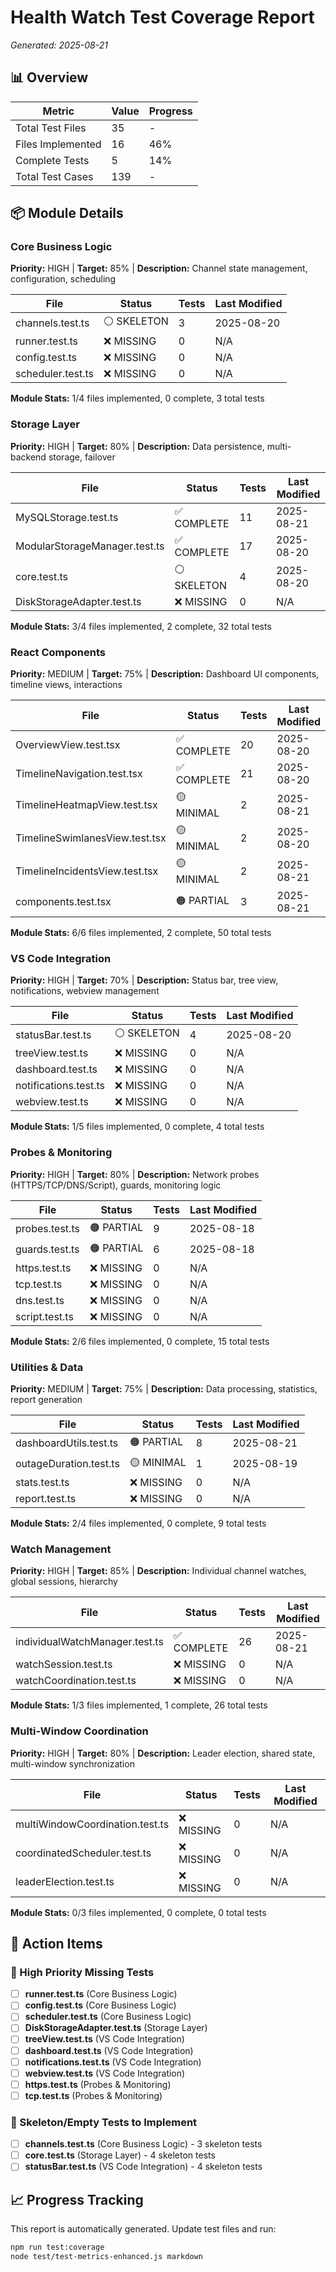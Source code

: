 # Health Watch Test Coverage Report

*Generated: 2025-08-21*

## 📊 Overview

| Metric | Value | Progress |
|--------|-------|----------|
| Total Test Files | 35 | - |
| Files Implemented | 16 | 46% |
| Complete Tests | 5 | 14% |
| Total Test Cases | 139 | - |

## 📦 Module Details

### Core Business Logic

**Priority:** HIGH | **Target:** 85% | **Description:** Channel state management, configuration, scheduling

| File | Status | Tests | Last Modified |
|------|--------|-------|---------------|
| channels.test.ts | ⚪ SKELETON | 3 | 2025-08-20 |
| runner.test.ts | ❌ MISSING | 0 | N/A |
| config.test.ts | ❌ MISSING | 0 | N/A |
| scheduler.test.ts | ❌ MISSING | 0 | N/A |

**Module Stats:** 1/4 files implemented, 0 complete, 3 total tests

### Storage Layer

**Priority:** HIGH | **Target:** 80% | **Description:** Data persistence, multi-backend storage, failover

| File | Status | Tests | Last Modified |
|------|--------|-------|---------------|
| MySQLStorage.test.ts | ✅ COMPLETE | 11 | 2025-08-21 |
| ModularStorageManager.test.ts | ✅ COMPLETE | 17 | 2025-08-20 |
| core.test.ts | ⚪ SKELETON | 4 | 2025-08-20 |
| DiskStorageAdapter.test.ts | ❌ MISSING | 0 | N/A |

**Module Stats:** 3/4 files implemented, 2 complete, 32 total tests

### React Components

**Priority:** MEDIUM | **Target:** 75% | **Description:** Dashboard UI components, timeline views, interactions

| File | Status | Tests | Last Modified |
|------|--------|-------|---------------|
| OverviewView.test.tsx | ✅ COMPLETE | 20 | 2025-08-20 |
| TimelineNavigation.test.tsx | ✅ COMPLETE | 21 | 2025-08-20 |
| TimelineHeatmapView.test.tsx | 🟡 MINIMAL | 2 | 2025-08-21 |
| TimelineSwimlanesView.test.tsx | 🟡 MINIMAL | 2 | 2025-08-20 |
| TimelineIncidentsView.test.tsx | 🟡 MINIMAL | 2 | 2025-08-21 |
| components.test.tsx | 🟠 PARTIAL | 3 | 2025-08-21 |

**Module Stats:** 6/6 files implemented, 2 complete, 50 total tests

### VS Code Integration

**Priority:** HIGH | **Target:** 70% | **Description:** Status bar, tree view, notifications, webview management

| File | Status | Tests | Last Modified |
|------|--------|-------|---------------|
| statusBar.test.ts | ⚪ SKELETON | 4 | 2025-08-20 |
| treeView.test.ts | ❌ MISSING | 0 | N/A |
| dashboard.test.ts | ❌ MISSING | 0 | N/A |
| notifications.test.ts | ❌ MISSING | 0 | N/A |
| webview.test.ts | ❌ MISSING | 0 | N/A |

**Module Stats:** 1/5 files implemented, 0 complete, 4 total tests

### Probes & Monitoring

**Priority:** HIGH | **Target:** 80% | **Description:** Network probes (HTTPS/TCP/DNS/Script), guards, monitoring logic

| File | Status | Tests | Last Modified |
|------|--------|-------|---------------|
| probes.test.ts | 🟠 PARTIAL | 9 | 2025-08-18 |
| guards.test.ts | 🟠 PARTIAL | 6 | 2025-08-18 |
| https.test.ts | ❌ MISSING | 0 | N/A |
| tcp.test.ts | ❌ MISSING | 0 | N/A |
| dns.test.ts | ❌ MISSING | 0 | N/A |
| script.test.ts | ❌ MISSING | 0 | N/A |

**Module Stats:** 2/6 files implemented, 0 complete, 15 total tests

### Utilities & Data

**Priority:** MEDIUM | **Target:** 75% | **Description:** Data processing, statistics, report generation

| File | Status | Tests | Last Modified |
|------|--------|-------|---------------|
| dashboardUtils.test.ts | 🟠 PARTIAL | 8 | 2025-08-21 |
| outageDuration.test.ts | 🟡 MINIMAL | 1 | 2025-08-19 |
| stats.test.ts | ❌ MISSING | 0 | N/A |
| report.test.ts | ❌ MISSING | 0 | N/A |

**Module Stats:** 2/4 files implemented, 0 complete, 9 total tests

### Watch Management

**Priority:** HIGH | **Target:** 85% | **Description:** Individual channel watches, global sessions, hierarchy

| File | Status | Tests | Last Modified |
|------|--------|-------|---------------|
| individualWatchManager.test.ts | ✅ COMPLETE | 26 | 2025-08-21 |
| watchSession.test.ts | ❌ MISSING | 0 | N/A |
| watchCoordination.test.ts | ❌ MISSING | 0 | N/A |

**Module Stats:** 1/3 files implemented, 1 complete, 26 total tests

### Multi-Window Coordination

**Priority:** HIGH | **Target:** 80% | **Description:** Leader election, shared state, multi-window synchronization

| File | Status | Tests | Last Modified |
|------|--------|-------|---------------|
| multiWindowCoordination.test.ts | ❌ MISSING | 0 | N/A |
| coordinatedScheduler.test.ts | ❌ MISSING | 0 | N/A |
| leaderElection.test.ts | ❌ MISSING | 0 | N/A |

**Module Stats:** 0/3 files implemented, 0 complete, 0 total tests

## 🎯 Action Items

### 🚨 High Priority Missing Tests
- [ ] **runner.test.ts** (Core Business Logic)
- [ ] **config.test.ts** (Core Business Logic)
- [ ] **scheduler.test.ts** (Core Business Logic)
- [ ] **DiskStorageAdapter.test.ts** (Storage Layer)
- [ ] **treeView.test.ts** (VS Code Integration)
- [ ] **dashboard.test.ts** (VS Code Integration)
- [ ] **notifications.test.ts** (VS Code Integration)
- [ ] **webview.test.ts** (VS Code Integration)
- [ ] **https.test.ts** (Probes & Monitoring)
- [ ] **tcp.test.ts** (Probes & Monitoring)

### 🔧 Skeleton/Empty Tests to Implement
- [ ] **channels.test.ts** (Core Business Logic) - 3 skeleton tests
- [ ] **core.test.ts** (Storage Layer) - 4 skeleton tests
- [ ] **statusBar.test.ts** (VS Code Integration) - 4 skeleton tests

## 📈 Progress Tracking

This report is automatically generated. Update test files and run:
```bash
npm run test:coverage
node test/test-metrics-enhanced.js markdown
```

